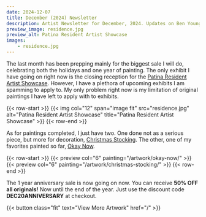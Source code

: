 ```yaml
---
date: 2024-12-07
title: December (2024) Newsletter
description: Artist Newsletter for December, 2024. Updates on Ben Young's artwork and activities'
preview_image: residence.jpg
preview_alt: Patina Resident Artist Showcase
images:
    - residence.jpg
---
```


The last month has been prepping mainly for the biggest sale I will do, celebrating both the holidays and one year of painting. The only exhibit I have going on right now is the closing reception for the [Patina Resident Artist Showcase](http://patinaartscentre.com/). However, I have a plethora of upcoming exhibits I am spamming to apply to. My only problem right now is my limitation of original paintings I have left to apply with to exhibits.

<!--more-->

{{< row-start >}}
    {{< img col="12" span="image fit" src="residence.jpg" alt="Patina Resident Artist Showcase" title="Patina Resident Artist Showcase" >}}
{{< row-end >}}

As for paintings completed, I just have two. One done not as a serious piece, but more for decoration, [Christmas Stocking](/artwork/christmans-stocking). The other, one of my favorites painted so far, [Okay Now](/artwork/okay-now).

{{< row-start >}}
    {{< preview col="6" painting="/artwork/okay-now/" >}}
    {{< preview col="6" painting="/artwork/christmas-stocking/" >}}
{{< row-end >}}

The 1 year anniversary sale is now going on now. You can receive **50% OFF all originals!** Now until the end of the year. Just use the discount code **DEC20ANNIVERSARY** at checkout.

{{< button class="fit" text="View More Artwork" href="/" >}}